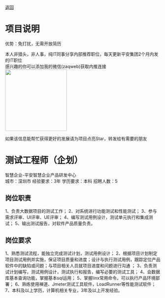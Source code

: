 [返回](../)

# 项目说明

优势：免打扰，无需开放简历

本人非猎头，非人事，纯IT同事分享内部推荐职位，每天更新平安集团2个月内发的IT职位  
感兴趣的你可以添加我的微信(zaqweb)获取内推连接  
<img src="https://github.com/zaqweb/PA-IT-JOBS/blob/master/WechatICode.jpeg"  height="200" width="200">

如果该信息能帮忙获得更好的发展请为项目点亮Star，转发给有需要的朋友

# 测试工程师（企划）
智慧企业-平安智慧企业产品研发中心  
城市：深圳市 经验要求：3年 学历要求：本科  招聘人数：5

## 岗位职责
1、负责大数据项目的测试工作；
2、对系统进行功能测试和性能测试； 
3、参与需求评审、UI评审、UE评审；
4、编写测试用例设计，测试单元执行和集成测试；
5、输出测试报告，对软件产品质量负责。

## 岗位要求
1、熟悉测试流程，能独立完成测试计划，测试用例设计；
2、根据项目计划制定项目测试用例并实施，保证项目质量和进度；设计与执行测试用例，跟踪定位产品软件中的缺陷或问题；与项目相关人员就项目进度和问题进行沟通 ； 
3、负责测试计划编写，测试用例设计，测试执行和报告，编写必要的测试工具；
4、会数据库基本查询功能，掌握基本sql运用；
5、掌握linx常用命令，可以执行产品环境部署；
6、熟练使用禅道、Jmeter测试工具软件，LoadRunner等性能测试软件；
7、本科及以上学历，计算机相关专业，3年及以上开发经验。




